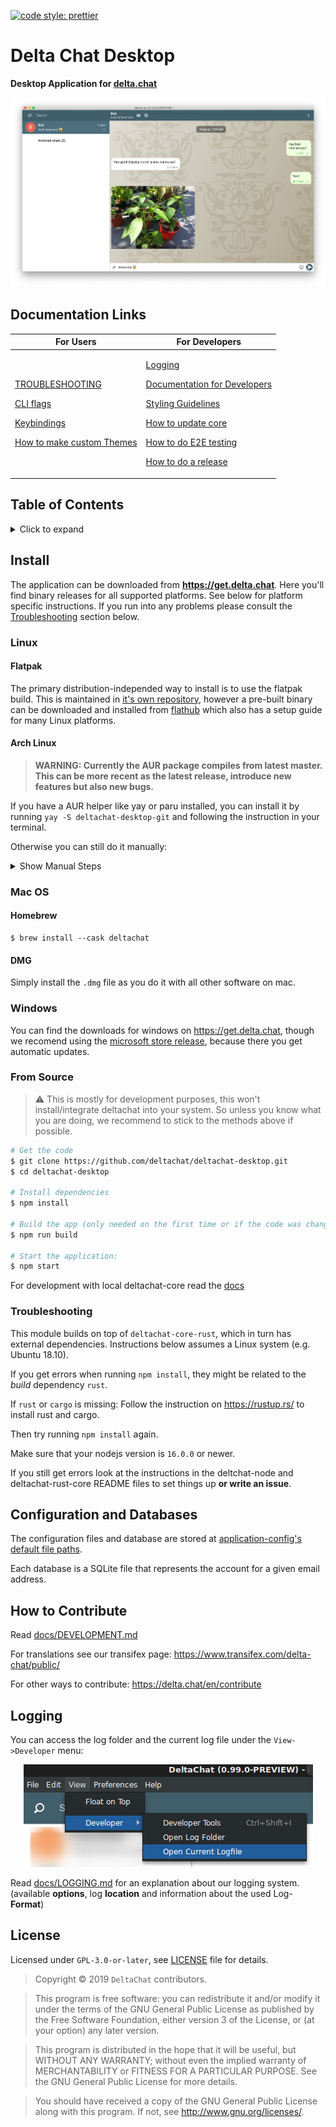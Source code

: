 [![code style: prettier](https://img.shields.io/badge/code_style-prettier-ff69b4.svg?style=flat-square)](https://github.com/prettier/prettier)

# Delta Chat Desktop <a id="deltachat-desktop"></a>

**Desktop Application for [delta.chat](https://delta.chat)**

<center><img src="README_ASSETS/screenshot.png"/></center>

## Documentation Links <a id="docs"></a>

<table>
  <thead>
    <tr><th>For Users</th><th>For Developers</th></tr>
  </thead>
<tbody>
<tr><td>

[TROUBLESHOOTING](./docs/TROUBLESHOOTING.md)

[CLI flags](./docs/CLI_FLAGS.md)

[Keybindings](./docs/KEYBINDINGS.md)

[How to make custom Themes](./docs/THEMES.md)


</td><td>

[Logging](./docs/LOGGING.md)

[Documentation for Developers](./docs/DEVELOPMENT.md)

[Styling Guidelines](./docs/STYLES.md)

[How to update core](./docs/UPDATE_CORE.md)

[How to do E2E testing](./docs/E2E-TESTING.md)

[How to do a release](./docs/RELEASE_WORKFLOW.md)

</td>
</tr>
</tbody>
</table>

## Table of Contents

<details><summary>Click to expand</summary>

- [deltachat-desktop](#deltachat-desktop)
  - [Documentation Links](#docs)
  - [Table of Contents](#table-of-contents)
  - [Install](#install-)
    - [Linux](#linux-)
      - [Flatpak](#flatpak-)
      - [Arch Linux](#arch-linux-)
    - [MacOS](#mac-os-)
      - [Homebrew](#homebrew)
      - [DMG](#dmg)
    - [Windows](#windows-)
    - [From Source](#from-source-)
    - [Troubleshooting](#troubleshooting-)
  - [Configuration and Databases](#configuration-and-databases-)
  - [How to Contribute](#how-to-contribute-)
  - [Logging](#logging-)
  - [License](#license-)

</details>

## Install <a id="install"></a>

The application can be downloaded from **<https://get.delta.chat>**. Here you'll find binary releases for all supported platforms. See below for platform specific instructions. If you run into any problems please consult the [Troubleshooting](#troubleshooting) section below.

### Linux <a id="linux"></a>

#### Flatpak <a id="flatpak"></a>

The primary distribution-independed way to install is to use the
flatpak build.
This is maintained in [it's own
repository](https://github.com/flathub/chat.delta.desktop), however a
pre-built binary can be downloaded and installed from
[flathub](https://flathub.org/apps/details/chat.delta.desktop) which
also has a setup guide for many Linux platforms.

#### Arch Linux <a id="arch-linux"></a>

> **WARNING: Currently the AUR package compiles from latest master. This can be more recent as the latest release, introduce new features but also new bugs.**

If you have a AUR helper like yay or paru installed, you can install it by running `yay -S deltachat-desktop-git` and following the instruction in your terminal.

Otherwise you can still do it manually:

<details>
<summary>Show Manual Steps</summary>

```sh
# Download the latest snapshot of the PKGBUILD
wget https://aur.archlinux.org/cgit/aur.git/snapshot/deltachat-desktop-git.tar.gz

# extract the archive and rm the archive file afterwards
tar xzfv deltachat-desktop-git.tar.gz && rm deltachat-desktop-git.tar.gz

# cd into extracted folder
cd deltachat-desktop-git

# build package
makepkg -si

# install package (you need to replace <version> with whatever version makepkg built)
sudo pacman -U deltachat-desktop-git-<version>.tar.xz
```

</details>

### Mac OS <a id="mac"></a>

#### Homebrew

```
$ brew install --cask deltachat
```

#### DMG

Simply install the `.dmg` file as you do it with all other software on mac.

### Windows

You can find the downloads for windows on <https://get.delta.chat>, though we recomend using the [microsoft store release](https://www.microsoft.com/en-us/p/deltachat/9pjtxx7hn3pk?activetab=pivot:overviewtab), because there you get automatic updates.

### From Source <a id="source"></a>

> ⚠ This is mostly for development purposes, this won't install/integrate deltachat into your system.
> So unless you know what you are doing, we recommend to stick to the methods above if possible.

```sh
# Get the code
$ git clone https://github.com/deltachat/deltachat-desktop.git
$ cd deltachat-desktop

# Install dependencies
$ npm install

# Build the app (only needed on the first time or if the code was changed)
$ npm run build

# Start the application:
$ npm start
```

For development with local deltachat-core read the [docs](docs/UPDATE_CORE.md)

### Troubleshooting <a id="troubleshooting"></a>

This module builds on top of `deltachat-core-rust`, which in turn has external dependencies. Instructions below assumes a Linux system (e.g. Ubuntu 18.10).

If you get errors when running `npm install`, they might be related to the _build_ dependency `rust`.

If `rust` or `cargo` is missing:
Follow the instruction on <https://rustup.rs/> to install rust and cargo.

Then try running `npm install` again.

Make sure that your nodejs version is `16.0.0` or newer.

If you still get errors look at the instructions in the deltchat-node and
deltachat-rust-core README files to set things up **or write an issue**.

## Configuration and Databases <a id="config-and-db"></a>

The configuration files and database are stored at [application-config's default file paths](https://www.npmjs.com/package/application-config#config-location).

Each database is a SQLite file that represents the account for a given email address.

## How to Contribute <a id="how-to-contribute"></a>

Read [docs/DEVELOPMENT.md](docs/DEVELOPMENT.md)

For translations see our transifex page: https://www.transifex.com/delta-chat/public/

For other ways to contribute: https://delta.chat/en/contribute

## Logging <a id="logging"></a>

You can access the log folder and the current log file under the `View->Developer` menu:

<center><img src="README_ASSETS/devMenu.png"/></center>

Read [docs/LOGGING.md](docs/LOGGING.md) for an explanation about our logging system. (available **options**, log **location** and information about the used Log-**Format**)

## License <a id="license"></a>

Licensed under `GPL-3.0-or-later`, see [LICENSE](./LICENSE) file for details.

> Copyright © 2019 `DeltaChat` contributors.

> This program is free software: you can redistribute it and/or modify
> it under the terms of the GNU General Public License as published by
> the Free Software Foundation, either version 3 of the License, or
> (at your option) any later version.

> This program is distributed in the hope that it will be useful,
> but WITHOUT ANY WARRANTY; without even the implied warranty of
> MERCHANTABILITY or FITNESS FOR A PARTICULAR PURPOSE. See the
> GNU General Public License for more details.

> You should have received a copy of the GNU General Public License
> along with this program. If not, see <http://www.gnu.org/licenses/>.
